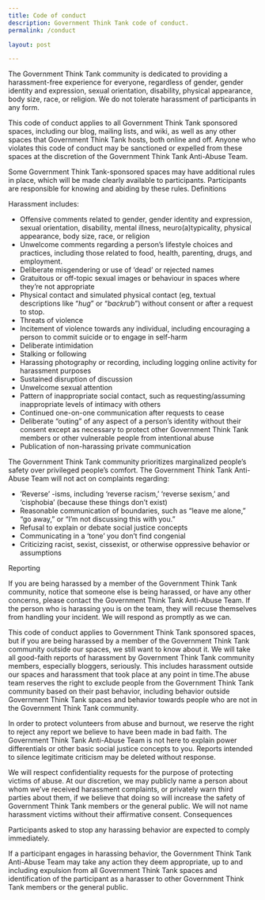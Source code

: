 ```yaml
---
title: Code of conduct
description: Government Think Tank code of conduct.
permalink: /conduct

layout: post

---
```


The Government Think Tank community is dedicated to providing a harassment-free experience for everyone, regardless of gender, gender identity and expression, sexual orientation, disability, physical appearance, body size, race, or religion. We do not tolerate harassment of participants in any form.

This code of conduct applies to all Government Think Tank sponsored spaces, including our blog, mailing lists, and wiki, as well as any other spaces that Government Think Tank hosts, both online and off. Anyone who violates this code of conduct may be sanctioned or expelled from these spaces at the discretion of the Government Think Tank Anti-Abuse Team.

Some Government Think Tank-sponsored spaces may have additional rules in place, which will be made clearly available to participants. Participants are responsible for knowing and abiding by these rules.
Definitions

Harassment includes:

* Offensive comments related to gender, gender identity and expression, sexual orientation, disability, mental illness, neuro(a)typicality, physical appearance, body size, race, or religion
* Unwelcome comments regarding a person’s lifestyle choices and practices, including those related to food, health, parenting, drugs, and employment.
* Deliberate misgendering or use of ‘dead’ or rejected names
* Gratuitous or off-topic sexual images or behaviour  in spaces where they’re not appropriate
* Physical contact and simulated physical contact (eg, textual descriptions like “*hug*” or “*backrub*”) without consent or after a request to stop.
* Threats of violence
* Incitement of violence towards any individual, including encouraging a person to commit suicide or to engage in self-harm
* Deliberate intimidation
* Stalking or following
* Harassing photography or recording, including logging online activity for harassment purposes
* Sustained disruption of discussion
* Unwelcome sexual attention
* Pattern of inappropriate social contact, such as requesting/assuming inappropriate levels of intimacy with others
* Continued one-on-one communication after requests to cease
* Deliberate “outing” of any aspect of a person’s identity without their consent except as necessary to protect other Government Think Tank members or other vulnerable people from intentional abuse
* Publication of non-harassing private communication

The Government Think Tank community prioritizes marginalized people’s safety over privileged people’s comfort. The Government Think Tank Anti-Abuse Team will not act on complaints regarding:

* ‘Reverse’ -isms, including ‘reverse racism,’ ‘reverse sexism,’ and ‘cisphobia’ (because these things don’t exist)
* Reasonable communication of boundaries, such as “leave me alone,” “go away,” or “I’m not discussing this with you.”
* Refusal to explain or debate social justice concepts
* Communicating in a ‘tone’ you don’t find congenial
* Criticizing racist, sexist, cissexist, or otherwise oppressive behavior or assumptions

Reporting

If you are being harassed by a member of the Government Think Tank community, notice that someone else is being harassed, or have any other concerns, please contact the Government Think Tank Anti-Abuse Team. If the person who is harassing you is on the team, they will recuse themselves from handling your incident. We will respond as promptly as we can.

This code of conduct applies to Government Think Tank sponsored spaces, but if you are being harassed by a member of the Government Think Tank community outside our spaces, we still want to know about it. We will take all good-faith reports of harassment by Government Think Tank community members, especially bloggers, seriously. This includes harassment outside our spaces and harassment that took place at any point in time.The abuse team reserves the right to exclude people from the Government Think Tank community based on their past behavior, including behavior outside Government Think Tank spaces and behavior towards people who are not in the Government Think Tank community.

In order to protect volunteers from abuse and burnout, we reserve the right to reject any report we believe to have been made in bad faith. The Government Think Tank Anti-Abuse Team is not here to explain power differentials or other basic social justice concepts to you. Reports intended to silence legitimate criticism may be deleted without response.

We will respect confidentiality requests for the purpose of protecting victims of abuse. At our discretion, we may publicly name a person about whom we’ve received harassment complaints, or privately warn third parties about them, if we believe that doing so will increase the safety of Government Think Tank members or the general public. We will not name harassment victims without their affirmative consent.
Consequences

Participants asked to stop any harassing behavior are expected to comply immediately.

If a participant engages in harassing behavior, the Government Think Tank Anti-Abuse Team may take any action they deem appropriate, up to and including expulsion from all Government Think Tank spaces and identification of the participant as a harasser to other Government Think Tank members or the general public.